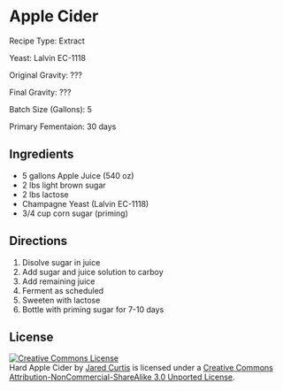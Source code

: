 Apple Cider
===========

Recipe Type: Extract

Yeast: Lalvin EC-1118

Original Gravity: ???

Final Gravity: ???

Batch Size (Gallons): 5

Primary Fementaion: 30 days

Ingredients
-----------

* 5 gallons Apple Juice (540 oz)
* 2 lbs light brown sugar
* 2 lbs lactose 
* Champagne Yeast (Lalvin EC-1118)
* 3/4 cup corn sugar (priming)

Directions
----------

1. Disolve sugar in juice
2. Add sugar and juice solution to carboy
3. Add remaining juice 
4. Ferment as scheduled
5. Sweeten with lactose
6. Bottle with priming sugar for 7-10 days

License
-------
<a rel="license" href="http://creativecommons.org/licenses/by-nc-sa/3.0/deed.en_US"><img alt="Creative Commons License" style="border-width:0" src="http://i.creativecommons.org/l/by-nc-sa/3.0/88x31.png" /></a><br /><span xmlns:dct="http://purl.org/dc/terms/" href="http://purl.org/dc/dcmitype/Text" property="dct:title" rel="dct:type">Hard Apple Cider</span> by <a xmlns:cc="http://creativecommons.org/ns#" href="https://github.com/jaredcurtis/free-brew" property="cc:attributionName" rel="cc:attributionURL">Jared Curtis</a> is licensed under a <a rel="license" href="http://creativecommons.org/licenses/by-nc-sa/3.0/deed.en_US">Creative Commons Attribution-NonCommercial-ShareAlike 3.0 Unported License</a>.
